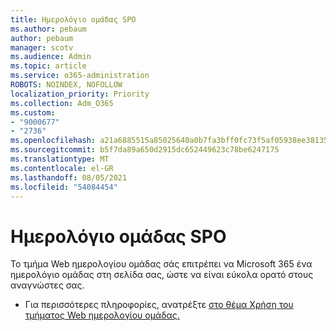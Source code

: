 ```yaml
---
title: Ημερολόγιο ομάδας SPO
ms.author: pebaum
author: pebaum
manager: scotv
ms.audience: Admin
ms.topic: article
ms.service: o365-administration
ROBOTS: NOINDEX, NOFOLLOW
localization_priority: Priority
ms.collection: Adm_O365
ms.custom:
- "9000677"
- "2736"
ms.openlocfilehash: a21a6885515a85025640a0b7fa3bff0fc73f5af05938ee38135636772e869391
ms.sourcegitcommit: b5f7da89a650d2915dc652449623c78be6247175
ms.translationtype: MT
ms.contentlocale: el-GR
ms.lasthandoff: 08/05/2021
ms.locfileid: "54084454"
---
```

# <a name="spo-group-calendar"></a>Ημερολόγιο ομάδας SPO

Το τμήμα Web ημερολογίου ομάδας σάς επιτρέπει να Microsoft 365 ένα ημερολόγιο ομάδας στη σελίδα σας, ώστε να είναι εύκολα ορατό στους αναγνώστες σας.
- Για περισσότερες πληροφορίες, ανατρέξτε [στο θέμα Χρήση του τμήματος Web ημερολογίου ομάδας.](https://support.microsoft.com/en-us/office/use-the-group-calendar-web-part-eaf3c04d-5699-48cb-8b5e-3caa887d51ce?ui=en-us&rs=en-us&ad=us)
